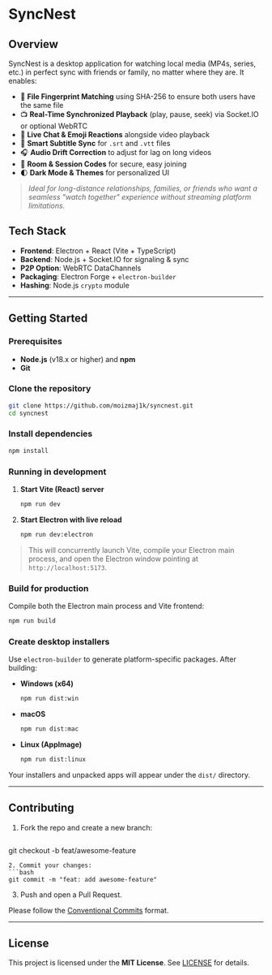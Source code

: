 # SyncNest



## Overview

SyncNest is a desktop application for watching local media (MP4s, series, etc.) in perfect sync with friends or family, no matter where they are. It enables:

- 🔁 **File Fingerprint Matching** using SHA-256 to ensure both users have the same file
- 📺 **Real-Time Synchronized Playback** (play, pause, seek) via Socket.IO or optional WebRTC
- 💬 **Live Chat & Emoji Reactions** alongside video playback
- 🧠 **Smart Subtitle Sync** for `.srt` and `.vtt` files
- 🎧 **Audio Drift Correction** to adjust for lag on long videos
- 🔐 **Room & Session Codes** for secure, easy joining
- 🌓 **Dark Mode & Themes** for personalized UI

> *Ideal for long-distance relationships, families, or friends who want a seamless "watch together" experience without streaming platform limitations.*

## Tech Stack

- **Frontend**: Electron + React (Vite + TypeScript)
- **Backend**: Node.js + Socket.IO for signaling & sync
- **P2P Option**: WebRTC DataChannels
- **Packaging**: Electron Forge + `electron-builder`
- **Hashing**: Node.js `crypto` module

---

## Getting Started

### Prerequisites

- **Node.js** (v18.x or higher) and **npm**
- **Git**

### Clone the repository

```bash
git clone https://github.com/moizmaj1k/syncnest.git
cd syncnest
```

### Install dependencies

```bash
npm install
```

### Running in development

1. **Start Vite (React) server**
   ```bash
   npm run dev
   ```
2. **Start Electron with live reload**
   ```bash
   npm run dev:electron
   ```

> This will concurrently launch Vite, compile your Electron main process, and open the Electron window pointing at `http://localhost:5173`.

### Build for production

Compile both the Electron main process and Vite frontend:

```bash
npm run build
```

### Create desktop installers

Use `electron-builder` to generate platform-specific packages. After building:

- **Windows (x64)**
  ```bash
  npm run dist:win
  ```
- **macOS**
  ```bash
  npm run dist:mac
  ```
- **Linux (AppImage)**
  ```bash
  npm run dist:linux
  ```

Your installers and unpacked apps will appear under the `dist/` directory.

---

## Contributing

1. Fork the repo and create a new branch:
   ```bash
   ```

git checkout -b feat/awesome-feature

````
2. Commit your changes:
```bash
git commit -m "feat: add awesome-feature"
````

3. Push and open a Pull Request.

Please follow the [Conventional Commits](https://www.conventionalcommits.org/) format.

---

## License

This project is licensed under the **MIT License**. See [LICENSE](./LICENSE) for details.

